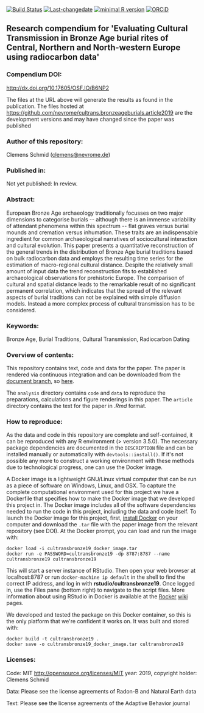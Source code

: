<!-- README.md is generated from README.Rmd. Please edit that file -->

[![Build
Status](https://travis-ci.com/nevrome/cultrans.bronzeageburials.article2019.svg?token=vxsQ9RjxoGASGtX4Q8jc&branch=master)](https://travis-ci.com/nevrome/cultrans.bronzeageburials.article2019)
[![Last-changedate](https://img.shields.io/badge/last%20change-2019--03--31-brightgreen.svg)](https://github.com/nevrome/nevrome/cultrans.bronzeageburials.article2019/commits/master)
[![minimal R
version](https://img.shields.io/badge/R%3E%3D-3.5.0-brightgreen.svg)](https://cran.r-project.org/)
[![ORCiD](https://img.shields.io/badge/ORCiD-0000--0003--3448--5715-green.svg)](http://orcid.org/0000-0003-3448-5715)

Research compendium for 'Evaluating Cultural Transmission in Bronze Age burial rites of Central, Northern and North-western Europe using radiocarbon data'
----------------------------------------------------------------------------------------------------------------------------------------------------------

### Compendium DOI:

<http://dx.doi.org/10.17605/OSF.IO/B6NP2>

The files at the URL above will generate the results as found in the
publication. The files hosted at
<https://github.com/nevrome/cultrans.bronzeageburials.article2019> are
the development versions and may have changed since the paper was
published

### Author of this repository:

Clemens Schmid (<clemens@nevrome.de>)

### Published in:

Not yet published: In review.

### Abstract:

European Bronze Age archaeology traditionally focusses on two major
dimensions to categorise burials -- although there is an immense
variability of attendant phenomena within this spectrum -- flat graves
versus burial mounds and cremation versus inhumation. These traits are
an indispensable ingredient for common archaeological narratives of
sociocultural interaction and cultural evolution. This paper presents a
quantitative reconstruction of the general trends in the distribution of
Bronze Age burial traditions based on bulk radiocarbon data and employs
the resulting time series for the estimation of macro-regional cultural
distance. Despite the relatively small amount of input data the trend
reconstruction fits to established archaeological observations for
prehistoric Europe. The comparison of cultural and spatial distance
leads to the remarkable result of no significant permanent correlation,
which indicates that the spread of the relevant aspects of burial
traditions can not be explained with simple diffusion models. Instead a
more complex process of cultural transmission has to be considered.

### Keywords:

Bronze Age, Burial Traditions, Cultural Transmission, Radiocarbon Dating

### Overview of contents:

This repository contains text, code and data for the paper. The paper is
rendered via continuous integration and can be downloaded from the
[document
branch](https://github.com/nevrome/cultrans.bronzeageburials.article2019/tree/document),
so
[here](https://github.com/nevrome/cultrans.bronzeageburials.article2019/blob/document/article.pdf).

The `analysis` directory contains `code` and `data` to reproduce the
preparations, calculations and figure renderings in this paper. The
`article` directory contains the text for the paper in *.Rmd* format.

### How to reproduce:

As the data and code in this repository are complete and self-contained,
it can be reproduced with any R environment (\> version 3.5.0). The
necessary package dependencies are documented in the `DESCRIPTION` file
and can be installed manually or automatically with
`devtools::install()`. If it's not possible any more to construct a
working environment with these methods due to technological progress,
one can use the Docker image.

A Docker image is a lightweight GNU/Linux virtual computer that can be
run as a piece of software on Windows, Linux, and OSX. To capture the
complete computational environment used for this project we have a
Dockerfile that specifies how to make the Docker image that we developed
this project in. The Docker image includes all of the software
dependencies needed to run the code in this project, including the data
and code itself. To launch the Docker image for this project, first,
[install Docker](https://docs.docker.com/installation/) on your computer
and download the `.tar` file with the paper image from the relevant
repository (see DOI). At the Docker prompt, you can load and run the
image with:

    docker load -i cultransbronze19_docker_image.tar
    docker run -e PASSWORD=cultransbronze19 -dp 8787:8787 --name cultransbronze19 cultransbronze19

This will start a server instance of RStudio. Then open your web browser
at localhost:8787 or run `docker-machine ip default` in the shell to
find the correct IP address, and log in with
**rstudio/cultransbronze19**. Once logged in, use the Files pane (bottom
right) to navigate to the script files. More information about using
RStudio in Docker is available at the
[Rocker](https://github.com/rocker-org)
[wiki](https://github.com/rocker-org/rocker/wiki/Using-the-RStudio-image)
pages.

We developed and tested the package on this Docker container, so this is
the only platform that we're confident it works on. It was built and
stored with:

    docker build -t cultransbronze19 .
    docker save -o cultransbronze19_docker_image.tar cultransbronze19

### Licenses:

Code: MIT <http://opensource.org/licenses/MIT> year: 2019, copyright
holder: Clemens Schmid

Data: Please see the license agreements of Radon-B and Natural Earth
data

Text: Please see the license agreements of the Adaptive Behavior journal

